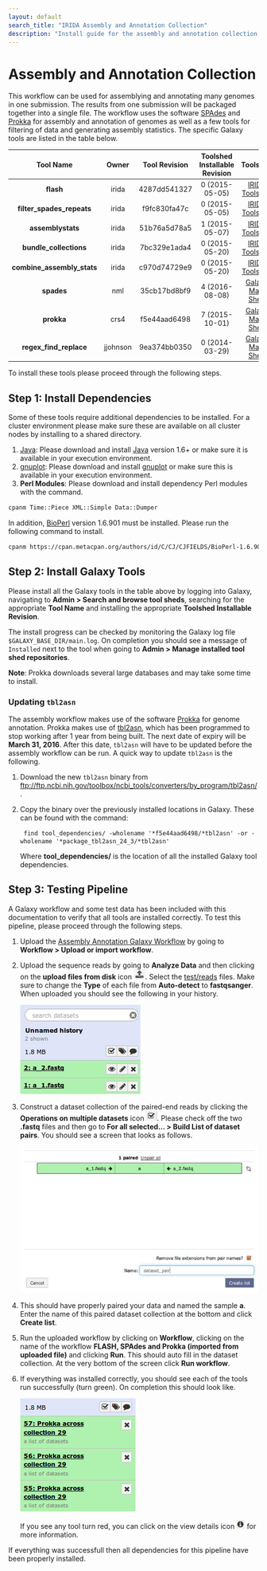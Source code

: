 ```yaml
---
layout: default
search_title: "IRIDA Assembly and Annotation Collection"
description: "Install guide for the assembly and annotation collection pipeline."
---
```


Assembly and Annotation Collection
==================================

This workflow can be used for assemblying and annotating many genomes in one submission.  The results from one submission will be packaged together into a single file.  The workflow uses the software [SPAdes][] and [Prokka][] for assembly and annotation of genomes as well as a few tools for filtering of data and generating assembly statistics.  The specific Galaxy tools are listed in the table below.

| Tool Name                  | Owner    | Tool Revision | Toolshed Installable Revision | Toolshed             |
|:--------------------------:|:--------:|:-------------:|:-----------------------------:|:--------------------:|
| **flash**                  | irida    | 4287dd541327  | 0 (2015-05-05)                | [IRIDA Toolshed][]   |
| **filter_spades_repeats**  | irida    | f9fc830fa47c  | 0 (2015-05-05)                | [IRIDA Toolshed][]   |
| **assemblystats**          | irida    | 51b76a5d78a5  | 1 (2015-05-07)                | [IRIDA Toolshed][]   |
| **bundle_collections**     | irida    | 7bc329e1ada4  | 0 (2015-05-20)                | [IRIDA Toolshed][]   |
| **combine_assembly_stats** | irida    | c970d74729e9  | 0 (2015-05-20)                | [IRIDA Toolshed][]   |
| **spades**                 | nml      | 35cb17bd8bf9  | 4 (2016-08-08)                | [Galaxy Main Shed][] |
| **prokka**                 | crs4     | f5e44aad6498  | 7 (2015-10-01)                | [Galaxy Main Shed][] |
| **regex_find_replace**     | jjohnson | 9ea374bb0350  | 0 (2014-03-29)                | [Galaxy Main Shed][] |

To install these tools please proceed through the following steps.

## Step 1: Install Dependencies

Some of these tools require additional dependencies to be installed.  For a cluster environment please make sure these are available on all cluster nodes by installing to a shared directory.

1. [Java][]:  Please download and install [Java][] version 1.6+ or make sure it is available in your execution environment.
2. [gnuplot][]: Please download and install [gnuplot][] or make sure this is available in your execution environment.
2. **Perl Modules**: Please download and install dependency Perl modules with the command.

```bash
cpanm Time::Piece XML::Simple Data::Dumper
```

In addition, [BioPerl][] version 1.6.901 must be installed.  Please run the following command to install.

```bash
cpanm https://cpan.metacpan.org/authors/id/C/CJ/CJFIELDS/BioPerl-1.6.901.tar.gz
```

## Step 2: Install Galaxy Tools

Please install all the Galaxy tools in the table above by logging into Galaxy, navigating to **Admin > Search and browse tool sheds**, searching for the appropriate **Tool Name** and installing the appropriate **Toolshed Installable Revision**.

The install progress can be checked by monitoring the Galaxy log file `$GALAXY_BASE_DIR/main.log`.  On completion you should see a message of `Installed` next to the tool when going to **Admin > Manage installed tool shed repositories**.

**Note**: Prokka downloads several large databases and may take some time to install.

### Updating `tbl2asn`

The assembly workflow makes use of the software [Prokka][] for genome annotation.  Prokka makes use of [tbl2asn][], which has been programmed to stop working after 1 year from being built.  The next date of expiry will be **March 31, 2016**.  After this date, `tbl2asn` will have to be updated before the assembly workflow can be run.  A quick way to update `tbl2asn` is the following.

1. Download the new `tbl2asn` binary from <ftp://ftp.ncbi.nih.gov/toolbox/ncbi_tools/converters/by_program/tbl2asn/>.
2. Copy the binary over the previously installed locations in Galaxy.  These can be found with the command:

        find tool_dependencies/ -wholename '*f5e44aad6498/*tbl2asn' -or -wholename '*package_tbl2asn_24_3/*tbl2asn'

    Where **tool_dependencies/** is the location of all the installed Galaxy tool dependencies.

## Step 3: Testing Pipeline

A Galaxy workflow and some test data has been included with this documentation to verify that all tools are installed correctly.  To test this pipeline, please proceed through the following steps.

1. Upload the [Assembly Annotation Galaxy Workflow][] by going to **Workflow > Upload or import workflow**.
2. Upload the sequence reads by going to **Analyze Data** and then clicking on the **upload files from disk** icon ![upload-icon][].  Select the [test/reads][] files.  Make sure to change the **Type** of each file from **Auto-detect** to **fastqsanger**.  When uploaded you should see the following in your history.

    ![upload-history][]

3. Construct a dataset collection of the paired-end reads by clicking the **Operations on multiple datasets** icon ![datasets-icon][].  Please check off the two **.fastq** files and then go to **For all selected... > Build List of dataset pairs**.  You should see a screen that looks as follows.

    ![dataset-pair-screen][]

4. This should have properly paired your data and named the sample **a**.  Enter the name of this paired dataset collection at the bottom and click **Create list**.
5. Run the uploaded workflow by clicking on **Workflow**, clicking on the name of the workflow **FLASH, SPAdes and Prokka (imported from uploaded file)** and clicking **Run**.  This should auto fill in the dataset collection.  At the very bottom of the screen click **Run workflow**.
6. If everything was installed correctly, you should see each of the tools run successfully (turn green).  On completion this should look like.

    ![workflow-success][]

    If you see any tool turn red, you can click on the view details icon ![view-details-icon][] for more information.

If everything was successfull then all dependencies for this pipeline have been properly installed.

[SPAdes]: http://bioinf.spbau.ru/spades
[Prokka]: http://www.vicbioinformatics.com/software.prokka.shtml
[tbl2asn]: http://www.ncbi.nlm.nih.gov/genbank/tbl2asn2/
[Galaxy Main Shed]: http://toolshed.g2.bx.psu.edu/
[IRIDA Toolshed]: https://irida.corefacility.ca/galaxy-shed
[Java]: http://www.oracle.com/technetwork/java/javase/downloads/index.html
[gnuplot]: http://www.gnuplot.info/
[BioPerl]: http://www.bioperl.org/wiki/Main_Page
[Assembly Annotation Galaxy Workflow]: ../test/assembly-annotation-collection/assembly-annotation-collection.ga
[upload-icon]: ../test/snvphyl/images/upload-icon.jpg
[test/reads]: ../test/assembly-annotation/reads
[upload-history]: ../test/assembly-annotation/images/upload-history.jpg
[datasets-icon]: ../test/snvphyl/images/datasets-icon.jpg
[dataset-pair-screen]: ../test/assembly-annotation/images/dataset-pair-screen.jpg
[workflow-success]: ../test/assembly-annotation/images/workflow-success.png
[view-details-icon]: ../test/snvphyl/images/view-details-icon.jpg
